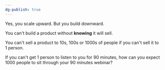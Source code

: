 ```yaml
---
dg-publish: true
---
```

Yes, you scale upward. But you build downward.

You can't build a product without **knowing** it will sell. 

You can't sell a product to 10s, 100s or 1000s of people if you can't sell it to 1 person. 

If you can't get 1 person to listen to you for 90 minutes, how can you expect 1000 people to sit through your 90 minutes webinar? 

